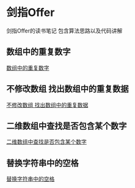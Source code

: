 # 剑指Offer

剑指Offer的读书笔记 包含算法思路以及代码讲解

## 数组中的重复数字

[数组中的重复数字](https://github.com/LeeWongSnail/-Offer-/blob/master/DuplicateNumInArray/README.md)

## 不修改数组 找出数组中的重复数据

[不修改数组 找出数组中的重复数据](https://github.com/LeeWongSnail/HelloOffer/blob/master/DuplicateNumWithoutModifyArray/README.md)


## 二维数组中查找是否包含某个数字

[二维数组中查找是否包含某个数字](https://github.com/LeeWongSnail/HelloOffer/blob/master/NumInDimension/README.md)

## 替换字符串中的空格

[替换字符串中的空格](https://github.com/LeeWongSnail/HelloOffer/blob/master/StringReplaceBlank/README.md)


